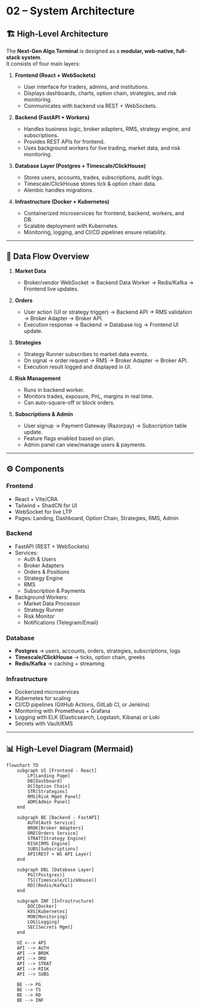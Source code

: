 # 02 – System Architecture

## 🏗️ High-Level Architecture

The **Next-Gen Algo Terminal** is designed as a **modular, web-native, full-stack system**.  
It consists of four main layers:

1. **Frontend (React + WebSockets)**  
   - User interface for traders, admins, and institutions.  
   - Displays dashboards, charts, option chain, strategies, and risk monitoring.  
   - Communicates with backend via REST + WebSockets.

2. **Backend (FastAPI + Workers)**  
   - Handles business logic, broker adapters, RMS, strategy engine, and subscriptions.  
   - Provides REST APIs for frontend.  
   - Uses background workers for live trading, market data, and risk monitoring.

3. **Database Layer (Postgres + Timescale/ClickHouse)**  
   - Stores users, accounts, trades, subscriptions, audit logs.  
   - Timescale/ClickHouse stores tick & option chain data.  
   - Alembic handles migrations.

4. **Infrastructure (Docker + Kubernetes)**  
   - Containerized microservices for frontend, backend, workers, and DB.  
   - Scalable deployment with Kubernetes.  
   - Monitoring, logging, and CI/CD pipelines ensure reliability.

---

## 🔄 Data Flow Overview

1. **Market Data**  
   - Broker/vendor WebSocket → Backend Data Worker → Redis/Kafka → Frontend live updates.

2. **Orders**  
   - User action (UI or strategy trigger) → Backend API → RMS validation → Broker Adapter → Broker API.  
   - Execution response → Backend → Database log → Frontend UI update.

3. **Strategies**  
   - Strategy Runner subscribes to market data events.  
   - On signal → order request → RMS → Broker Adapter → Broker API.  
   - Execution result logged and displayed in UI.

4. **Risk Management**  
   - Runs in backend worker.  
   - Monitors trades, exposure, PnL, margins in real time.  
   - Can auto-square-off or block orders.

5. **Subscriptions & Admin**  
   - User signup → Payment Gateway (Razorpay) → Subscription table update.  
   - Feature flags enabled based on plan.  
   - Admin panel can view/manage users & payments.

---

## ⚙️ Components

### Frontend
- React + Vite/CRA
- Tailwind + ShadCN for UI
- WebSocket for live LTP
- Pages: Landing, Dashboard, Option Chain, Strategies, RMS, Admin

### Backend
- FastAPI (REST + WebSockets)
- Services:
  - Auth & Users
  - Broker Adapters
  - Orders & Positions
  - Strategy Engine
  - RMS
  - Subscription & Payments
- Background Workers:
  - Market Data Processor
  - Strategy Runner
  - Risk Monitor
  - Notifications (Telegram/Email)

### Database
- **Postgres** → users, accounts, orders, strategies, subscriptions, logs  
- **Timescale/ClickHouse** → ticks, option chain, greeks  
- **Redis/Kafka** → caching + streaming

### Infrastructure
- Dockerized microservices
- Kubernetes for scaling
- CI/CD pipelines (GitHub Actions, GitLab CI, or Jenkins)
- Monitoring with Prometheus + Grafana
- Logging with ELK (Elasticsearch, Logstash, Kibana) or Loki
- Secrets with Vault/KMS

---

## 📊 High-Level Diagram (Mermaid)

```mermaid
flowchart TD
    subgraph UI [Frontend - React]
        LP[Landing Page]
        DB[Dashboard]
        OC[Option Chain]
        STR[Strategies]
        RMS[Risk Mgmt Panel]
        ADM[Admin Panel]
    end

    subgraph BE [Backend - FastAPI]
        AUTH[Auth Service]
        BROK[Broker Adapters]
        ORD[Orders Service]
        STRAT[Strategy Engine]
        RISK[RMS Engine]
        SUBS[Subscriptions]
        API[REST + WS API Layer]
    end

    subgraph DBL [Database Layer]
        PG[(Postgres)]
        TS[(Timescale/ClickHouse)]
        RD[(Redis/Kafka)]
    end

    subgraph INF [Infrastructure]
        DOC[Docker]
        K8S[Kubernetes]
        MON[Monitoring]
        LOG[Logging]
        SEC[Secrets Mgmt]
    end

    UI <--> API
    API --> AUTH
    API --> BROK
    API --> ORD
    API --> STRAT
    API --> RISK
    API --> SUBS

    BE --> PG
    BE --> TS
    BE --> RD
    BE --> INF

